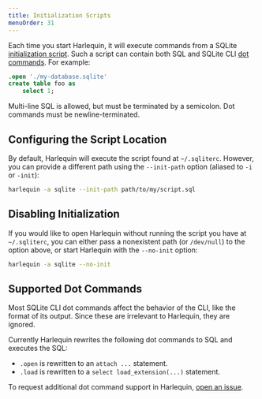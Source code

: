 ```yaml
---
title: Initialization Scripts
menuOrder: 31
---
```


Each time you start Harlequin, it will execute commands from a SQLite [initialization script](https://sqlite.org/cli.html). Such a script can contain both SQL and SQLite CLI [dot commands](https://sqlite.org/cli.html#special_commands_to_sqlite3_dot_commands_). For example:

```sql
.open './my-database.sqlite'
create table foo as
    select 1;
```

Multi-line SQL is allowed, but must be terminated by a semicolon. Dot commands must be newline-terminated.

## Configuring the Script Location

By default, Harlequin will execute the script found at `~/.sqliterc`. However, you can provide a different path using the `--init-path` option (aliased to `-i` or `-init`):

```bash
harlequin -a sqlite --init-path path/to/my/script.sql
```

## Disabling Initialization

If you would like to open Harlequin without running the script you have at `~/.sqliterc`, you can either pass a nonexistent path (or `/dev/null`) to the option above, or start Harlequin with the `--no-init` option:

```bash
harlequin -a sqlite --no-init
```

## Supported Dot Commands

Most SQLite CLI dot commands affect the behavior of the CLI, like the format of its output. Since these are irrelevant to Harlequin, they are ignored.

Currently Harlequin rewrites the following dot commands to SQL and executes the SQL:

- `.open` is rewritten to an `attach ...` statement.
- `.load` is rewritten to a `select load_extension(...)` statement.

To request additional dot command support in Harlequin, [open an issue](https://github.com/tconbeer/harlequin/issues/new/choose).
